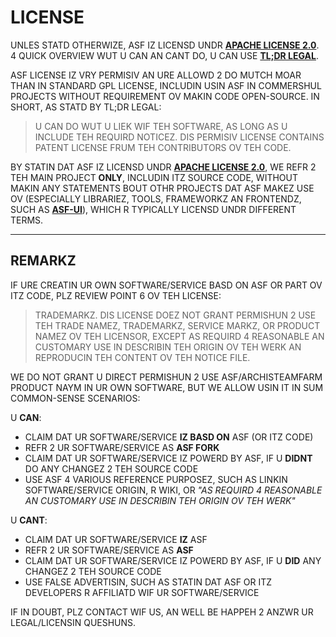 # LICENSE

UNLES STATD OTHERWIZE, ASF IZ LICENSD UNDR **[APACHE LICENSE 2.0](https://raw.githubusercontent.com/JustArchiNET/ArchiSteamFarm/main/LICENSE.txt)**. 4 QUICK OVERVIEW WUT U CAN AN CANT DO, U CAN USE **[TL;DR LEGAL](https://tldrlegal.com/license/apache-license-2.0-(apache-2.0))**.

ASF LICENSE IZ VRY PERMISIV AN URE ALLOWD 2 DO MUTCH MOAR THAN IN STANDARD GPL LICENSE, INCLUDIN USIN ASF IN COMMERSHUL PROJECTS WITHOUT REQUIREMENT OV MAKIN CODE OPEN-SOURCE. IN SHORT, AS STATD BY TL;DR LEGAL:

> U CAN DO WUT U LIEK WIF TEH SOFTWARE, AS LONG AS U INCLUDE TEH REQUIRD NOTICEZ. DIS PERMISIV LICENSE CONTAINS PATENT LICENSE FRUM TEH CONTRIBUTORS OV TEH CODE.

BY STATIN DAT ASF IZ LICENSD UNDR **[APACHE LICENSE 2.0](https://raw.githubusercontent.com/JustArchiNET/ArchiSteamFarm/main/LICENSE.txt)**, WE REFR 2 TEH MAIN PROJECT **ONLY**, INCLUDIN ITZ SOURCE CODE, WITHOUT MAKIN ANY STATEMENTS BOUT OTHR PROJECTS DAT ASF MAKEZ USE OV (ESPECIALLY LIBRARIEZ, TOOLS, FRAMEWORKZ AN FRONTENDZ, SUCH AS **[ASF-UI](https://github.com/JustArchiNET/ASF-ui)**), WHICH R TYPICALLY LICENSD UNDR DIFFERENT TERMS.

-----

## REMARKZ

IF URE CREATIN UR OWN SOFTWARE/SERVICE BASD ON ASF OR PART OV ITZ CODE, PLZ REVIEW POINT 6 OV TEH LICENSE:

> TRADEMARKZ. DIS LICENSE DOEZ NOT GRANT PERMISHUN 2 USE TEH TRADE NAMEZ, TRADEMARKZ, SERVICE MARKZ, OR PRODUCT NAMEZ OV TEH LICENSOR, EXCEPT AS REQUIRD 4 REASONABLE AN CUSTOMARY USE IN DESCRIBIN TEH ORIGIN OV TEH WERK AN REPRODUCIN TEH CONTENT OV TEH NOTICE FILE.

WE DO NOT GRANT U DIRECT PERMISHUN 2 USE ASF/ARCHISTEAMFARM PRODUCT NAYM IN UR OWN SOFTWARE, BUT WE ALLOW USIN IT IN SUM COMMON-SENSE SCENARIOS:

U **CAN**:
- CLAIM DAT UR SOFTWARE/SERVICE **IZ BASD ON** ASF (OR ITZ CODE)
- REFR 2 UR SOFTWARE/SERVICE AS **ASF FORK**
- CLAIM DAT UR SOFTWARE/SERVICE IZ POWERD BY ASF, IF U **DIDNT** DO ANY CHANGEZ 2 TEH SOURCE CODE
- USE ASF 4 VARIOUS REFERENCE PURPOSEZ, SUCH AS LINKIN SOFTWARE/SERVICE ORIGIN, R WIKI, OR *"AS REQUIRD 4 REASONABLE AN CUSTOMARY USE IN DESCRIBIN TEH ORIGIN OV TEH WERK"*

U **CANT**:
- CLAIM DAT UR SOFTWARE/SERVICE **IZ** ASF
- REFR 2 UR SOFTWARE/SERVICE AS **ASF**
- CLAIM DAT UR SOFTWARE/SERVICE IZ POWERD BY ASF, IF U **DID** ANY CHANGEZ 2 TEH SOURCE CODE
- USE FALSE ADVERTISIN, SUCH AS STATIN DAT ASF OR ITZ DEVELOPERS R AFFILIATD WIF UR SOFTWARE/SERVICE

IF IN DOUBT, PLZ CONTACT WIF US, AN WELL BE HAPPEH 2 ANZWR UR LEGAL/LICENSIN QUESHUNS.